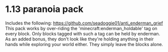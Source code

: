 # 1.13 paranoia pack

Includes the following:
https://github.com/seadoggie01/anti_enderman_grief 
This pack works by over-riding the 'minecraft:enderman_holdable' tag on every block. Only blocks tagged with such a tag can be held by enderman. As an added bonus, they don't look like they're holding anything in their hands while exploring your world either. They simply leave the blocks alone.